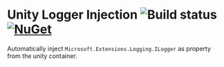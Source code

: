 # Unity Logger Injection ![Build status](https://github.com/lucadecamillis/unity-logger-injection/actions/workflows/ci.yml/badge.svg?branch=main) [![NuGet](https://img.shields.io/nuget/v/UnityContainer.Logger.Injection.svg)](https://www.nuget.org/packages/UnityContainer.Logger.Injection)

Automatically inject `Microsoft.Extensions.Logging.ILogger` as property from the unity container.